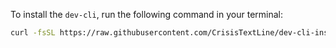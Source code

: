 To install the `dev-cli`, run the following command in your terminal:

```bash
curl -fsSL https://raw.githubusercontent.com/CrisisTextLine/dev-cli-install/refs/heads/main/install.sh | bash
```
